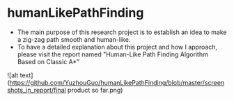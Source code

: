 # humanLikePathFinding
* The main purpose of this research project is to establish an idea to make a zig-zag path smooth and human-like.
* To have a detailed explanation about this project and how I approach, please visit the report named "Human-Like Path Finding Algorithm Based on Classic A*"

![alt text](https://github.com/YuzhouGuo/humanLikePathFinding/blob/master/screenshots_in_report/final product so far.png)

